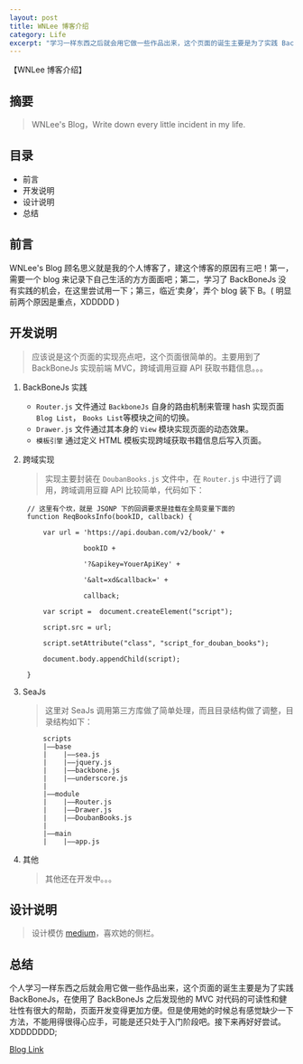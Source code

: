 ```yaml
---
layout: post
title: WNLee 博客介绍
category: Life
excerpt: "学习一样东西之后就会用它做一些作品出来，这个页面的诞生主要是为了实践 BackBoneJs..."
---
```


【WNLee 博客介绍】

## 摘要

> WNLee's Blog，Write down every little incident in my life.

## 目录

- 前言
- 开发说明
- 设计说明
- 总结

## 前言

WNLee's Blog 顾名思义就是我的个人博客了，建这个博客的原因有三吧！第一，需要一个 blog 来记录下自己生活的方方面面吧；第二，学习了 BackBoneJs 没有实践的机会，在这里尝试用一下；第三，临近‘卖身’，弄个 blog 装下 B。( 明显前两个原因是重点，XDDDDD )

## 开发说明

> 应该说是这个页面的实现亮点吧，这个页面很简单的。主要用到了 BackBoneJs 实现前端 MVC，跨域调用豆瓣 API 获取书籍信息。。。

1. BackBoneJs 实践

    - `Router.js` 文件通过 `BackboneJs` 自身的路由机制来管理 hash 实现页面`Blog List`， `Books List`等模块之间的切换。
    - `Drawer.js` 文件通过其本身的 `View` 模块实现页面的动态效果。
    - `模板引擎` 通过定义 HTML 模板实现跨域获取书籍信息后写入页面。

2. 跨域实现 
    
    > 实现主要封装在 `DoubanBooks.js` 文件中，在 `Router.js` 中进行了调用，跨域调用豆瓣 API 比较简单，代码如下：

        // 这里有个坎，就是 JSONP 下的回调要求是挂载在全局变量下面的
        function ReqBooksInfo(bookID, callback) {

            var url = 'https://api.douban.com/v2/book/' + 

                      bookID +

                      '?&apikey=YouerApiKey' + 

                      '&alt=xd&callback=' +

                      callback;

            var script =  document.createElement("script");

            script.src = url;

            script.setAttribute("class", "script_for_douban_books");

            document.body.appendChild(script);

        }

3. SeaJs 

    > 这里对 SeaJs 调用第三方库做了简单处理，而且目录结构做了调整，目录结构如下：

            scripts
            |——base
            |    |——sea.js
            |    |——jquery.js
            |    |——backbone.js
            |    |——underscore.js
            |
            |——module
            |    |——Router.js
            |    |——Drawer.js
            |    |——DoubanBooks.js
            |
            |——main
            |    |——app.js

4. 其他

    > 其他还在开发中。。。

## 设计说明

> 设计模仿 [medium](https://medium.com)，喜欢她的侧栏。

## 总结

个人学习一样东西之后就会用它做一些作品出来，这个页面的诞生主要是为了实践 BackBoneJs，在使用了 BackBoneJs 之后发现他的 MVC 对代码的可读性和健壮性有很大的帮助，页面开发变得更加方便。但是使用她的时候总有感觉缺少一下方法，不能用得很得心应手，可能是还只处于入门阶段吧。接下来再好好尝试。XDDDDDDD;

[Blog Link](http://github.wnlee.com)